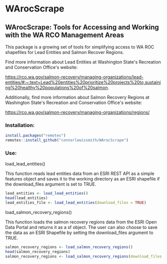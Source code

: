 # WArocScrape 

## WArocScrape: Tools for Accessing and Working with the WA RCO Management Areas

This package is a growing set of tools for simplifying access to WA ROC shapefiles for Lead Entities and Salmon Recover Regions. 

Find more information about Lead Entities at Washington State's Recreation and Conservation Office's website:

https://rco.wa.gov/salmon-recovery/managing-organizations/lead-entities/#:~:text=Lead%20entities%20prioritize%20projects%20to,sustaining%20healthy%20populations%20of%20salmon.

Additionally, find more information about Salmon Recovery Regions at Washington State's Recreation and Conservation Office's website:

https://rco.wa.gov/salmon-recovery/managing-organizations/regions/


### Installation:

``` r
install.packages("remotes")
remotes::install_github("connorlewissmith/WArocScrape")
```

### Use:

load_lead_entities()

This function reads lead entities data from an ESRI REST API as a simple features object and
saves it to the working directory as an ESRI shapefile if the download_files argument is set to TRUE.

``` r
lead_entities <- load_lead_entities()
head(lead_entities)
lead_entities_file <- load_lead_entities(download_files = TRUE)
```

load_salmon_recovery_regions()

This function loads the salmon recovery regions data from the ESRI Open Data Portal and returns it as a sf object.
The user can also choose to save the data as an ESRI Shapefile by setting the download_files argument to TRUE.

``` r
salmon_recovery_regions <- load_salmon_recovery_regions()
head(salmon_recovery_regions)
salmon_recovery_regions <- load_salmon_recovery_regions(download_files = TRUE)
```
